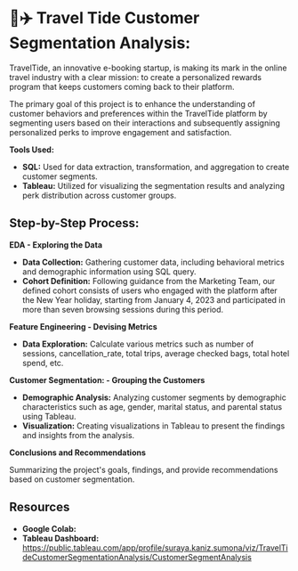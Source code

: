 # 🏨✈️ Travel Tide Customer Segmentation Analysis:

TravelTide, an innovative e-booking startup, is making its mark in the online travel industry with a clear mission: to create a personalized rewards program that keeps customers coming back to their platform. 

The primary goal of this project is to enhance the understanding of customer behaviors and preferences within the TravelTide platform by segmenting users based on their interactions and subsequently assigning personalized perks to improve engagement and satisfaction.

**Tools Used:**

* **SQL:** Used for data extraction, transformation, and aggregation to create customer segments.
* **Tableau:** Utilized for visualizing the segmentation results and analyzing perk distribution across customer groups.

## **Step-by-Step Process:**

**EDA - Exploring the Data**
* **Data Collection:**  Gathering customer data, including behavioral metrics and demographic information using SQL query.
* **Cohort Definition:** Following guidance from the Marketing Team, our defined cohort consists of users who engaged with the platform after the New Year holiday, starting from January 4, 2023 and participated in more than seven browsing sessions during this period.

**Feature Engineering - Devising Metrics**
* **Data Exploration:** Calculate various metrics such as number of sessions, cancellation_rate, total trips, average checked bags, total hotel spend, etc.
  
**Customer Segmentation: - Grouping the Customers**
* **Demographic Analysis:** Analyzing customer segments by demographic characteristics such as age, gender, marital status, and parental status using Tableau.
* **Visualization:** Creating visualizations in Tableau to present the findings and insights from the analysis.

**Conclusions and Recommendations** 

Summarizing the project's goals, findings, and provide recommendations based on customer segmentation.

## **Resources**

* **Google Colab:**
* **Tableau Dashboard:** https://public.tableau.com/app/profile/suraya.kaniz.sumona/viz/TravelTideCustomerSegmentationAnalysis/CustomerSegmentAnalysis
